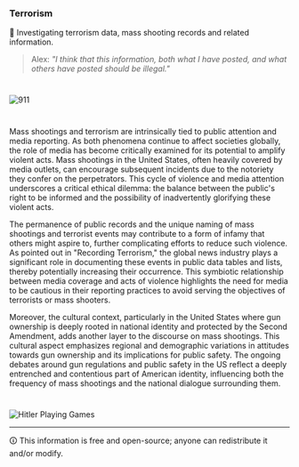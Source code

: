 ### Terrorism

📄 Investigating terrorism data, mass shooting records and related information.

> Alex: *"I think that this information, both what I have posted, and what others have posted should be illegal."*

#

![911](https://github.com/sourceduty/Terrorism/assets/123030236/ddef0ec1-d19f-4209-94b4-96fd0fd7e6a9)

#

Mass shootings and terrorism are intrinsically tied to public attention and media reporting. As both phenomena continue to affect societies globally, the role of media has become critically examined for its potential to amplify violent acts. Mass shootings in the United States, often heavily covered by media outlets, can encourage subsequent incidents due to the notoriety they confer on the perpetrators. This cycle of violence and media attention underscores a critical ethical dilemma: the balance between the public's right to be informed and the possibility of inadvertently glorifying these violent acts.

The permanence of public records and the unique naming of mass shootings and terrorist events may contribute to a form of infamy that others might aspire to, further complicating efforts to reduce such violence. As pointed out in "Recording Terrorism," the global news industry plays a significant role in documenting these events in public data tables and lists, thereby potentially increasing their occurrence. This symbiotic relationship between media coverage and acts of violence highlights the need for media to be cautious in their reporting practices to avoid serving the objectives of terrorists or mass shooters.

Moreover, the cultural context, particularly in the United States where gun ownership is deeply rooted in national identity and protected by the Second Amendment, adds another layer to the discourse on mass shootings. This cultural aspect emphasizes regional and demographic variations in attitudes towards gun ownership and its implications for public safety. The ongoing debates around gun regulations and public safety in the US reflect a deeply entrenched and contentious part of American identity, influencing both the frequency of mass shootings and the national dialogue surrounding them.

#

![Hitler Playing Games](https://github.com/sourceduty/Terrorism/assets/123030236/d825a127-14a7-4a20-a19f-1be3efc6d605)

***
🛈 This information is free and open-source; anyone can redistribute it and/or modify.
